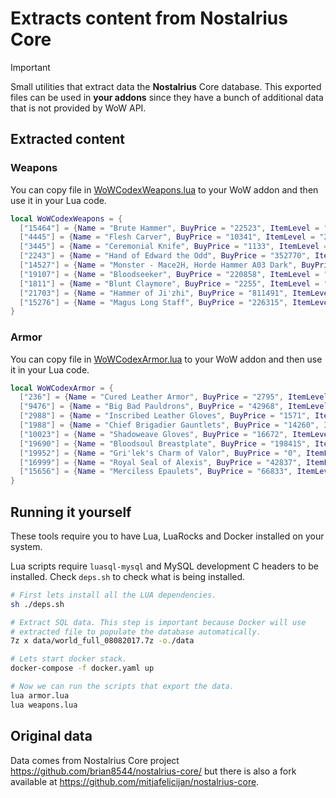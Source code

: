 # Extracts content from Nostalrius Core

> [!IMPORTANT]
> Small utilities that extract data the **Nostalrius** Core database.
> This exported files can be used in **your addons** since they have a bunch
> of additional data that is not provided by WoW API.

## Extracted content

### Weapons

You can copy file in [WoWCodexWeapons.lua](export/WoWCodexWeapons.lua)
to your WoW addon and then use it in your Lua code.

```lua
local WoWCodexWeapons = {
  ["15464"] = {Name = "Brute Hammer", BuyPrice = "22523", ItemLevel = "28", SellPrice = "4504", Quality = "2"},
  ["4445"] = {Name = "Flesh Carver", BuyPrice = "10341", ItemLevel = "23", SellPrice = "2068", Quality = "2"},
  ["3445"] = {Name = "Ceremonial Knife", BuyPrice = "1133", ItemLevel = "12", SellPrice = "226", Quality = "1"},
  ["2243"] = {Name = "Hand of Edward the Odd", BuyPrice = "352770", ItemLevel = "62", SellPrice = "70554", Quality = "4"},
  ["14527"] = {Name = "Monster - Mace2H, Horde Hammer A03 Dark", BuyPrice = "0", ItemLevel = "1", SellPrice = "0", Quality = "0"},
  ["19107"] = {Name = "Bloodseeker", BuyPrice = "220858", ItemLevel = "63", SellPrice = "44171", Quality = "3"},
  ["1811"] = {Name = "Blunt Claymore", BuyPrice = "2255", ItemLevel = "17", SellPrice = "451", Quality = "0"},
  ["21703"] = {Name = "Hammer of Ji'zhi", BuyPrice = "811491", ItemLevel = "73", SellPrice = "162298", Quality = "4"},
  ["15276"] = {Name = "Magus Long Staff", BuyPrice = "226315", ItemLevel = "58", SellPrice = "45263", Quality = "2"},
}
```

### Armor

You can copy file in [WoWCodexArmor.lua](export/WoWCodexArmor.lua)
to your WoW addon and then use it in your Lua code.

```lua
local WoWCodexArmor = {
  ["236"] = {Name = "Cured Leather Armor", BuyPrice = "2795", ItemLevel = "22", SellPrice = "559", Quality = "1"},
  ["9476"] = {Name = "Big Bad Pauldrons", BuyPrice = "42968", ItemLevel = "50", SellPrice = "8593", Quality = "3"},
  ["2988"] = {Name = "Inscribed Leather Gloves", BuyPrice = "1571", ItemLevel = "19", SellPrice = "314", Quality = "2"},
  ["1988"] = {Name = "Chief Brigadier Gauntlets", BuyPrice = "14260", ItemLevel = "38", SellPrice = "2852", Quality = "2"},
  ["10023"] = {Name = "Shadoweave Gloves", BuyPrice = "16672", ItemLevel = "45", SellPrice = "3334", Quality = "2"},
  ["19690"] = {Name = "Bloodsoul Breastplate", BuyPrice = "198415", ItemLevel = "65", SellPrice = "39683", Quality = "3"},
  ["19952"] = {Name = "Gri'lek's Charm of Valor", BuyPrice = "0", ItemLevel = "65", SellPrice = "0", Quality = "4"},
  ["16999"] = {Name = "Royal Seal of Alexis", BuyPrice = "42837", ItemLevel = "59", SellPrice = "10709", Quality = "3"},
  ["15656"] = {Name = "Merciless Epaulets", BuyPrice = "66833", ItemLevel = "54", SellPrice = "13366", Quality = "2"},
}
```

## Running it yourself

These tools require you to have Lua, LuaRocks and Docker installed on
your system.

Lua scripts require `luasql-mysql` and MySQL development C headers to
be installed. Check `deps.sh` to check what is being installed.

```sh
# First lets install all the LUA dependencies.
sh ./deps.sh

# Extract SQL data. This step is important because Docker will use
# extracted file to populate the database automatically.
7z x data/world_full_08082017.7z -o./data

# Lets start docker stack.
docker-compose -f docker.yaml up

# Now we can run the scripts that export the data.
lua armor.lua
lua weapons.lua
```

## Original data

Data comes from Nostalrius Core project
https://github.com/brian8544/nostalrius-core/ but there is also a fork
available at https://github.com/mitjafelicijan/nostalrius-core.
